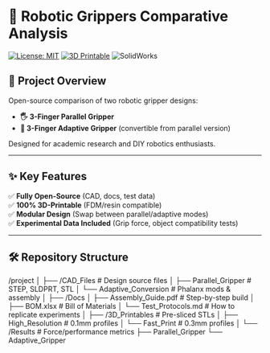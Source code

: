 # 🤖 Robotic Grippers Comparative Analysis  

[![License: MIT](https://img.shields.io/badge/License-MIT-yellow.svg)](https://opensource.org/licenses/MIT)
[![3D Printable](https://img.shields.io/badge/3D-Printable-brightgreen)](https://www.thingiverse.com/)
![SolidWorks](https://img.shields.io/badge/Design-SolidWorks-blue)

## 📌 Project Overview  
Open-source comparison of two robotic gripper designs:  
- **🖐️ 3-Finger Parallel Gripper**  
- **🔄 3-Finger Adaptive Gripper** (convertible from parallel version)  

Designed for academic research and DIY robotics enthusiasts.  

---

## ✨ Key Features  
✅ **Fully Open-Source** (CAD, docs, test data)  
✅ **100% 3D-Printable** (FDM/resin compatible)  
✅ **Modular Design** (Swap between parallel/adaptive modes)  
✅ **Experimental Data Included** (Grip force, object compatibility tests)  

---

## 🛠️ Repository Structure  
/project
│
├── /CAD_Files # Design source files
│ ├── Parallel_Gripper # STEP, SLDPRT, STL
│ └── Adaptive_Conversion # Phalanx mods & assembly
│
├── /Docs
│ ├── Assembly_Guide.pdf # Step-by-step build
│ ├── BOM.xlsx # Bill of Materials
│ └── Test_Protocols.md # How to replicate experiments
│
├── /3D_Printables # Pre-sliced STLs
│ ├── High_Resolution # 0.1mm profiles
│ └── Fast_Print # 0.3mm profiles
│
└── /Results # Force/performance metrics
├── Parallel_Gripper
└── Adaptive_Gripper

